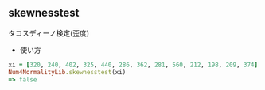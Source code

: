 skewnesstest
------------
タコスディーノ検定(歪度)

* 使い方

```ruby
xi = [320, 240, 402, 325, 440, 286, 362, 281, 560, 212, 198, 209, 374]
Num4NormalityLib.skewnesstest(xi)
=> false
```

